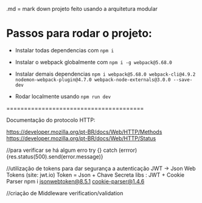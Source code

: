.md = mark down
projeto feito usando a arquitetura modular

# Passos para rodar o projeto: 

- Instalar todas dependencias com `npm i`

- Instalar o webpack globalmente com `npm i -g webpack@5.68.0`

- Instalar demais dependencias `npm i webpack@5.68.0 webpack-cli@4.9.2 nodemon-webpack-plugin@4.7.0 webpack-node-externals@3.0.0 --save-dev`

- Rodar localmente usando `npm run dev`


=======================================

Documentação do protocolo HTTP:

https://developer.mozilla.org/pt-BR/docs/Web/HTTP/Methods
https://developer.mozilla.org/pt-BR/docs/Web/HTTP/Status



//para verificar se há algum erro
try {} catch (errror) {res.status(500).send(error.message)}


//utilização de tokens para dar segurança a autenticação
JWT -> Json Web Tokens (site: jwt.io)
Token = Json + Chave Secreta
libs : JWT + Cookie Parser
npm i jsonwebtoken@8.5.1 cookie-parser@1.4.6

//criação de Middleware verification/validation

